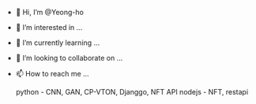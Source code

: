 - 👋 Hi, I’m @Yeong-ho
- 👀 I’m interested in ...
- 🌱 I’m currently learning ...
- 💞️ I’m looking to collaborate on ...
- 📫 How to reach me ...

  python - CNN, GAN, CP-VTON, Djanggo, NFT API
  nodejs - NFT, restapi


<!---
Yeong-ho/Yeong-ho is a ✨ special ✨ repository because its `README.md` (this file) appears on your GitHub profile.
You can click the Preview link to take a look at your changes.
--->
